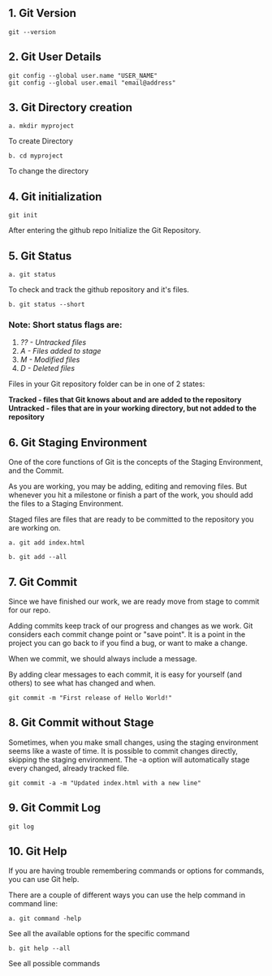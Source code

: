 ## 1. Git Version
```
git --version
```

## 2. Git User Details
```
git config --global user.name "USER_NAME"
git config --global user.email "email@address"
```

## 3. Git Directory creation
```
a. mkdir myproject
```
To create Directory
```
b. cd myproject
```
To change the directory

## 4. Git initialization
```
git init
```
After entering the github repo Initialize the Git Repository.

## 5. Git Status
```
a. git status
```
To check and track the github repository and it's files.

```
b. git status --short
```
### Note: Short status flags are:

1. <i>?? - Untracked files</i>
2. <i>A - Files added to stage</i>
3. <i>M - Modified files</i>
4. <i>D - Deleted files</i>

Files in your Git repository folder can be in one of 2 states:

<b>Tracked - files that Git knows about and are added to the repository
Untracked - files that are in your working directory, but not added to the repository</b>

## 6. Git Staging Environment
One of the core functions of Git is the concepts of the Staging Environment, and the Commit.

As you are working, you may be adding, editing and removing files. But whenever you hit a milestone or finish a part of the work, you should add the files to a Staging Environment.

Staged files are files that are ready to be committed to the repository you are working on.

```
a. git add index.html
```
```
b. git add --all
```

## 7. Git Commit
Since we have finished our work, we are ready move from stage to commit for our repo.

Adding commits keep track of our progress and changes as we work. Git considers each commit change point or "save point". It is a point in the project you can go back to if you find a bug, or want to make a change.

When we commit, we should always include a message.

By adding clear messages to each commit, it is easy for yourself (and others) to see what has changed and when.

```
git commit -m "First release of Hello World!"
```

## 8. Git Commit without Stage
Sometimes, when you make small changes, using the staging environment seems like a waste of time. It is possible to commit changes directly, skipping the staging environment. The -a option will automatically stage every changed, already tracked file.

```
git commit -a -m "Updated index.html with a new line"
```

## 9. Git Commit Log

```
git log
```


## 10. Git Help
If you are having trouble remembering commands or options for commands, you can use Git help.

There are a couple of different ways you can use the help command in command line:

```
a. git command -help
```

See all the available options for the specific command
```
b. git help --all 
```
See all possible commands